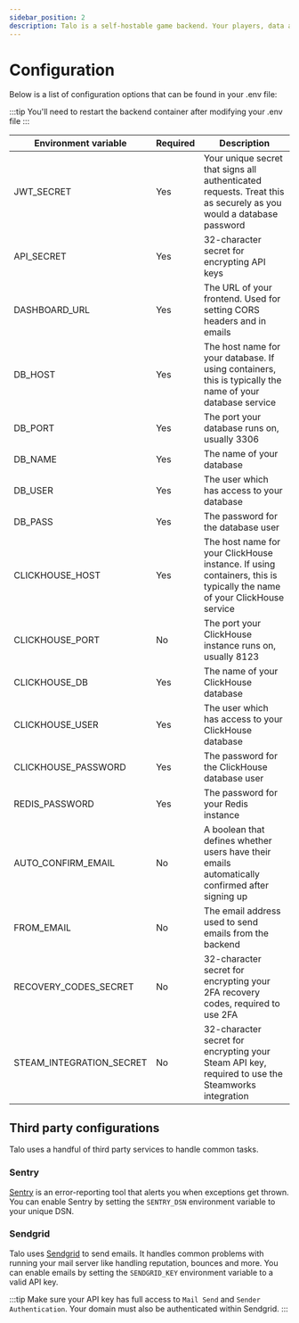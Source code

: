 ```yaml
---
sidebar_position: 2
description: Talo is a self-hostable game backend. Your players, data and analytics belong to you and Talo can be easily customised to suit your needs.
---
```


# Configuration

Below is a list of configuration options that can be found in your .env file:

:::tip
You'll need to restart the backend container after modifying your .env file
:::

| Environment variable     | Required | Description                                                                                                            |
|--------------------------|----------|------------------------------------------------------------------------------------------------------------------------|
| JWT_SECRET               | Yes      | Your unique secret that signs all authenticated requests. Treat this as securely as you would a database password      |
| API_SECRET               | Yes      | 32-character secret for encrypting API keys                                                                            |
| DASHBOARD_URL            | Yes      | The URL of your frontend. Used for setting CORS headers and in emails                                                  |
| DB_HOST                  | Yes      | The host name for your database. If using containers, this is typically the name of your database service              |
| DB_PORT                  | Yes      | The port your database runs on, usually 3306                                                                           |
| DB_NAME                  | Yes      | The name of your database                                                                                              |
| DB_USER                  | Yes      | The user which has access to your database                                                                             |
| DB_PASS                  | Yes      | The password for the database user                                                                                     |
| CLICKHOUSE_HOST          | Yes      | The host name for your ClickHouse instance. If using containers, this is typically the name of your ClickHouse service |
| CLICKHOUSE_PORT          | No       | The port your ClickHouse instance runs on, usually 8123                                                                |
| CLICKHOUSE_DB            | Yes      | The name of your ClickHouse database                                                                                   |
| CLICKHOUSE_USER          | Yes      | The user which has access to your ClickHouse database                                                                  |
| CLICKHOUSE_PASSWORD      | Yes      | The password for the ClickHouse database user                                                                          |
| REDIS_PASSWORD           | Yes      | The password for your Redis instance                                                                                   |
| AUTO_CONFIRM_EMAIL       | No       | A boolean that defines whether users have their emails automatically confirmed after signing up                        |
| FROM_EMAIL               | No       | The email address used to send emails from the backend                                                                 |
| RECOVERY_CODES_SECRET    | No       | 32-character secret for encrypting your 2FA recovery codes, required to use 2FA                                        |
| STEAM_INTEGRATION_SECRET | No       | 32-character secret for encrypting your Steam API key, required to use the Steamworks integration                      |

## Third party configurations

Talo uses a handful of third party services to handle common tasks.

### Sentry

[Sentry](https://sentry.io) is an error-reporting tool that alerts you when exceptions get thrown. You can enable Sentry by setting the `SENTRY_DSN` environment variable to your unique DSN.

### Sendgrid

Talo uses [Sendgrid](https://sendgrid.com) to send emails. It handles common problems with running your mail server like handling reputation, bounces and more. You can enable emails by setting the `SENDGRID_KEY` environment variable to a valid API key.

:::tip
Make sure your API key has full access to `Mail Send` and `Sender Authentication`. Your domain must also be authenticated within Sendgrid.
:::
